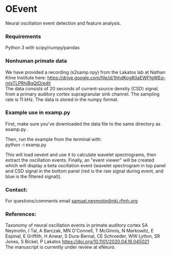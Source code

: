 # OEvent
Neural oscillation event detection and feature analysis.

### Requirements

Python 3 with scipy/numpy/pandas

### Nonhuman primate data

We have provided a recording (s2samp.npy) from the Lakatos lab at Nathan Kline Institute here: 
 https://drive.google.com/file/d/1hhdKog80aEWFfgWEq-mlxTLPRhjBgQtD/edit  <br>
The data consists of 20 seconds of current-source density (CSD) signal, from a primary auditory cortex
supragranular sink channel. The sampling rate is 11 kHz. The data is stored in the numpy format.

### Example use in examp.py

First, make sure you've downloaded the data file to the same directory as examp.py .  

Then, run the example from the terminal with: <br>
    python -i examp.py 

This will load oevent and use it to calculate wavelet spectrograms, then extract the oscillation events.
Finally, an "event viewer" will be created which will display a beta oscillation event (wavelet spectrogram
in top panel and CSD signal in the bottom panel (red is the raw signal during event, and blue is the filtered
signal)). 

### Contact: 
For questions/comments email samuel.neymotin@nki.rfmh.org

### References: 
Taxonomy of neural oscillation events in primate auditory cortex
SA Neymotin, I Tal, A Barczak, MN O'Connell, T McGinnis, N Markowitz, E Espinal, E Griffith, H Anwar, S Dura-Bernal, CE Schroeder, WW Lytton, SR Jones, S Bickel, P Lakatos
https://doi.org/10.1101/2020.04.16.045021 <br>
The manuscript is currently under review at eNeuro.

